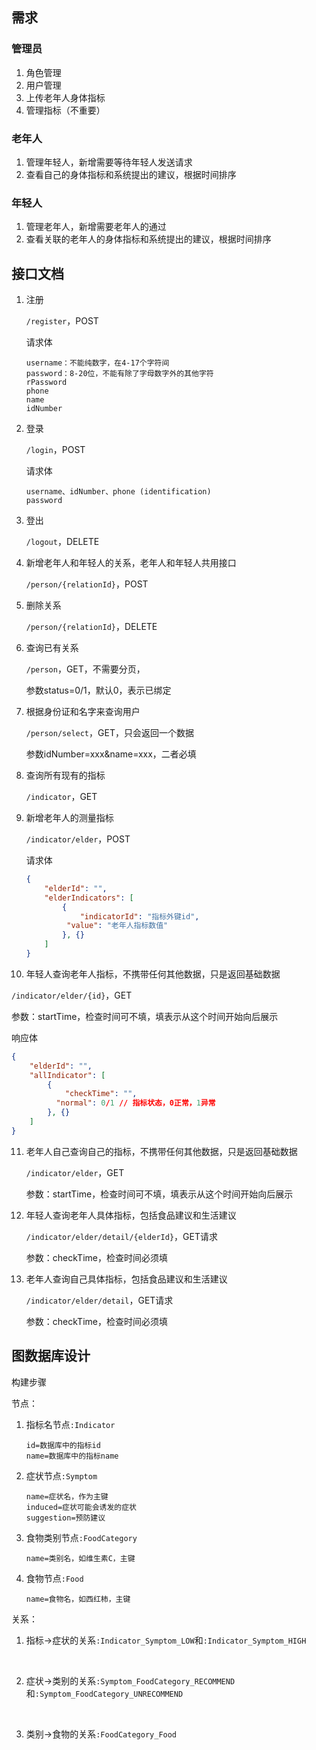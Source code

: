 ## 需求

### 管理员

1. 角色管理
2. 用户管理
3. 上传老年人身体指标
4. 管理指标（不重要）



### 老年人

1. 管理年轻人，新增需要等待年轻人发送请求
2. 查看自己的身体指标和系统提出的建议，根据时间排序



### 年轻人

1. 管理老年人，新增需要老年人的通过
2. 查看关联的老年人的身体指标和系统提出的建议，根据时间排序






## 接口文档

1. 注册

   `/register`，POST

   请求体

   ```body
   username：不能纯数字，在4-17个字符间
   password：8-20位，不能有除了字母数字外的其他字符
   rPassword
   phone
   name
   idNumber
   ```


2. 登录

   `/login`，POST

   请求体

   ```body
   username、idNumber、phone (identification)
   password
   ```


3. 登出

   `/logout`，DELETE


4. 新增老年人和年轻人的关系，老年人和年轻人共用接口

   `/person/{relationId}`，POST

5. 删除关系

   `/person/{relationId}`，DELETE

6. 查询已有关系

   `/person`，GET，不需要分页，

   参数status=0/1，默认0，表示已绑定

7. 根据身份证和名字来查询用户

   `/person/select`，GET，只会返回一个数据

   参数idNumber=xxx&name=xxx，二者必填

8. 查询所有现有的指标

   `/indicator`，GET

9. 新增老年人的测量指标

   `/indicator/elder`，POST

   请求体

   ```json
   {
       "elderId": "",
       "elderIndicators": [
           {
               "indicatorId": "指标外键id",
           	"value": "老年人指标数值"
           }, {}
       ]
   }
   ```

10. 年轻人查询老年人指标，不携带任何其他数据，只是返回基础数据

  `/indicator/elder/{id}`，GET

  参数：startTime，检查时间可不填，填表示从这个时间开始向后展示

  响应体

  ```json
  {
      "elderId": "",
      "allIndicator": [
          {
              "checkTime": "",
      		"normal": 0/1 // 指标状态，0正常，1异常
          }, {}
      ]
  }
  ```

11. 老年人自己查询自己的指标，不携带任何其他数据，只是返回基础数据

    `/indicator/elder`，GET

    参数：startTime，检查时间可不填，填表示从这个时间开始向后展示

12. 年轻人查询老年人具体指标，包括食品建议和生活建议

    `/indicator/elder/detail/{elderId}`，GET请求

    参数：checkTime，检查时间必须填

13. 老年人查询自己具体指标，包括食品建议和生活建议

    `/indicator/elder/detail`，GET请求

    参数：checkTime，检查时间必须填





## 图数据库设计

构建步骤

节点：

1. 指标名节点`:Indicator`

   ```properties
   id=数据库中的指标id
   name=数据库中的指标name
   ```

2. 症状节点`:Symptom`

   ```properties
   name=症状名，作为主键
   induced=症状可能会诱发的症状
   suggestion=预防建议
   ```

3. 食物类别节点`:FoodCategory`

   ```properties
   name=类别名，如维生素C，主键
   ```

4. 食物节点`:Food`

   ```properties
   name=食物名，如西红柿，主键
   ```







关系：

1. 指标->症状的关系`:Indicator_Symptom_LOW`和`:Indicator_Symptom_HIGH`

   ​


2. 症状->类别的关系`:Symptom_FoodCategory_RECOMMEND`和`:Symptom_FoodCategory_UNRECOMMEND`

   ​

3. 类别->食物的关系`:FoodCategory_Food`

